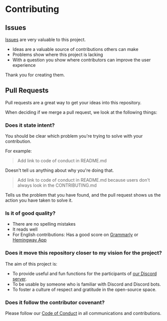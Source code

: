 <!-- Adapted from https://github.com/PurpleBooth/a-good-readme-template/blob/main/CONTRIBUTING.md -->

# Contributing

## Issues

[Issues](https://github.com/BYU-CS-Discord/CSBot/issues/new/choose) are very valuable to this project.

- Ideas are a valuable source of contributions others can make
- Problems show where this project is lacking
- With a question you show where contributors can improve the user
  experience

Thank you for creating them.

## Pull Requests

Pull requests are a great way to get your ideas into this repository.

When deciding if we merge a pull request, we look at the following
things:

### Does it state intent?

You should be clear which problem you're trying to solve with your
contribution.

For example:

> Add link to code of conduct in README.md

Doesn't tell us anything about why you're doing that.

> Add link to code of conduct in README.md because users don't always
> look in the CONTRIBUTING.md

Tells us the problem that you have found, and the pull request shows us
the action you have taken to solve it.

### Is it of good quality?

- There are no spelling mistakes
- It reads well
- For English contributions: Has a good score on
  [Grammarly](https://www.grammarly.com) or [Hemingway
  App](https://hemingwayapp.com)

### Does it move this repository closer to my vision for the project?

The aim of this project is:

- To provide useful and fun functions for the participants of [our Discord server](https://discord.gg/bnV89Cz).
- To be usable by someone who is familiar with Discord and Discord bots.
- To foster a culture of respect and gratitude in the open-source space.

### Does it follow the contributor covenant?

Please follow our [Code of Conduct](/CODE_OF_CONDUCT.md) in all communications and contributions.
